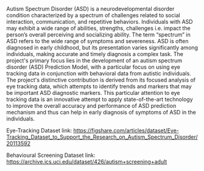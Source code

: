 Autism Spectrum Disorder (ASD) is a neurodevelopmental disorder condition characterized by a spectrum of challenges related to social interaction, communication, and repetitive behaviors. Individuals with ASD may exhibit a wide range of abilities, strengths, challenges i.e. impact the person’s overall perceiving and socializing ability. The term “spectrum” in ASD refers to the wide range of symptoms and severeness. ASD is often diagnosed in early childhood, but its presentation varies significantly among individuals, making accurate and timely diagnosis a complex task. The project's primary focus lies in the development of an autism spectrum disorder (ASD) Prediction Model, with a particular focus on using eye tracking data in conjunction with behavioral data from autistic individuals. The project's distinctive contribution is derived from its focused analysis of eye tracking data, which attempts to identify trends and markers that may be important ASD diagnostic markers. This particular attention to eye tracking data is an innovative attempt to apply state-of-the-art technology to improve the overall accuracy and performance of ASD prediction mechanism and thus can help in early diagnosis of symptoms of ASD in the individuals.

Eye-Tracking Dataset link: https://figshare.com/articles/dataset/Eye-Tracking_Dataset_to_Support_the_Research_on_Autism_Spectrum_Disorder/20113592

Behavioural Screening Dataset link: https://archive.ics.uci.edu/dataset/426/autism+screening+adult
